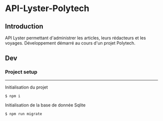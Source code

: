 # API-Lyster-Polytech
 
## Introduction
API Lyster permettant d'administrer les articles, leurs rédacteurs et les voyages.
Développement démarré au cours d'un projet Polytech.

## Dev

### Project setup
***
Initialisation du projet
```
$ npm i
```
Initialisation de la base de donnée Sqlite
```
$ npm run migrate
```



